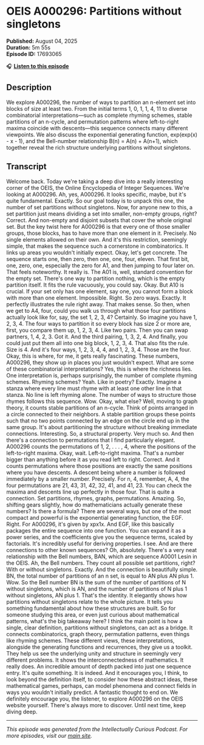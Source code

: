 # OEIS A000296: Partitions without singletons

**Published:** August 04, 2025  
**Duration:** 5m 55s  
**Episode ID:** 17693065

🎧 **[Listen to this episode](https://intellectuallycurious.buzzsprout.com/2529712/episodes/17693065-oeis-a000296-partitions-without-singletons)**

## Description

We explore A000296, the number of ways to partition an n-element set into blocks of size at least two. From the initial terms 1, 0, 1, 1, 4, 11 to diverse combinatorial interpretations—such as complete rhyming schemes, stable partitions of an n-cycle, and permutation patterns where left-to-right maxima coincide with descents—this sequence connects many different viewpoints. We also discuss the exponential generating function, exp(exp(x) - x - 1), and the Bell-number relationship B(n) = A(n) + A(n+1), which together reveal the rich structure underlying partitions without singletons.

## Transcript

Welcome back. Today we're taking a deep dive into a really interesting corner of the OEIS, the Online Encyclopedia of Integer Sequences. We're looking at A000296. Ah, yes, A000296. It looks specific, maybe, but it's quite fundamental. Exactly. So our goal today is to unpack this one, the number of set partitions without singletons. Now, for anyone new to this, a set partition just means dividing a set into smaller, non-empty groups, right? Correct. And non-empty and disjoint subsets that cover the whole original set. But the key twist here for A000296 is that every one of those smaller groups, those blocks, has to have more than one element in it. Precisely. No single elements allowed on their own. And it's this restriction, seemingly simple, that makes the sequence such a cornerstone in combinatorics. It links up areas you wouldn't initially expect. Okay, let's get concrete. The sequence starts one, then zero, then one, one, four, eleven. That first bit, one, zero, one, especially the zero for A1, and then jumping to four later on. That feels noteworthy. It really is. The A01 is, well, standard convention for the empty set. There's one way to partition nothing, which is the empty partition itself. It fits the rule vacuously, you could say. Okay. But A10 is crucial. If your set only has one element, say one, you cannot form a block with more than one element. Impossible. Right. So zero ways. Exactly. It perfectly illustrates the rule right away. That makes sense. So then, when we get to A4, four, could you walk us through what those four partitions actually look like for, say, the set 1, 2, 3, 4? Certainly. So imagine you have 1, 2, 3, 4. The four ways to partition it so every block has size 2 or more are, first, you compare them up, 1, 2, 3, 4. Like two pairs. Then you can swap partners, 1, 4, 2, 3. Got it. And the third pairing, 1, 3, 2, 4. And finally, you could just put them all into one big block, 1, 2, 3, 4. That also fits the rule. Size is 4. And it's four ways, 1, 2, 3, 4, 4, and 1, 2, 3, 4. Those are the four. Okay, this is where, for me, it gets really fascinating. These numbers, A000296, they show up in places you just wouldn't expect. What are some of these combinatorial interpretations? Yes, this is where the richness lies. One interpretation is, perhaps surprisingly, the number of complete rhyming schemes. Rhyming schemes? Yeah. Like in poetry? Exactly. Imagine a stanza where every line must rhyme with at least one other line in that stanza. No line is left rhyming alone. The number of ways to structure those rhymes follows this sequence. Wow. Okay, what else? Well, moving to graph theory, it counts stable partitions of an n-cycle. Think of points arranged in a circle connected to their neighbors. A stable partition groups these points such that no two points connected by an edge on the circle end up in the same group. It's about partitioning the structure without breaking immediate connections. Interesting. So, a structural property. Very much so. And then there's a connection to permutations that I find particularly elegant. A000296 counts the permutations of 1, 2, . . . , 4, where the positions of the left-to-right maxima. Okay, wait. Left-to-right maxima. That's a number bigger than anything before it as you read left to right. Correct. And it counts permutations where those positions are exactly the same positions where you have descents. A descent being where a number is followed immediately by a smaller number. Precisely. For n, 4, remember, A, 4, the four permutations are 21, 43, 31, 42, 32, 41, and 41, 23. You can check the maxima and descents line up perfectly in those four. That is quite a connection. Set partitions, rhymes, graphs, permutations. Amazing. So, shifting gears slightly, how do mathematicians actually generate these numbers? Is there a formula? There are several ways, but one of the most compact and powerful is the exponential generating function, the EGF. Right. For A000296, it's given by xpx1x. And EGF, like this basically packages the entire sequence into one function. You can expand it as a power series, and the coefficients give you the sequence terms, scaled by factorials. It's incredibly useful for deriving properties. I see. And are there connections to other known sequences? Oh, absolutely. There's a very neat relationship with the Bell numbers, BAN, which are sequence A0001 Lesin in the OEIS. Ah, the Bell numbers. They count all possible set partitions, right? With or without singletons. Exactly. And the connection is beautifully simple. BN, the total number of partitions of an n set, is equal to AN plus AN plus 1. Wow. So the Bell number BN is the sum of the number of partitions of N without singletons, which is AN, and the number of partitions of N plus 1 without singletons, AN plus 1. That's the identity. It elegantly shows how partitions without singletons relate to the whole picture. It tells you something fundamental about how these structures are built. So for someone studying this area, or even just curious about mathematical patterns, what's the big takeaway here? I think the main point is how a single, clear definition, partitions without singletons, can act as a bridge. It connects combinatorics, graph theory, permutation patterns, even things like rhyming schemes. These different views, these interpretations, alongside the generating functions and recurrences, they give us a toolkit. They help us see the underlying unity and structure in seemingly very different problems. It shows the interconnectedness of mathematics. It really does. An incredible amount of depth packed into just one sequence entry. It's quite something. It is indeed. And it encourages you, I think, to look beyond the definition itself, to consider how these abstract ideas, these mathematical games, perhaps, can model phenomena and connect fields in ways you wouldn't initially predict. A fantastic thought to end on. We definitely encourage you, the listener, to explore A000296 on the OEIS website yourself. There's always more to discover. Until next time, keep diving deep.

---
*This episode was generated from the Intellectually Curious Podcast. For more episodes, visit our [main site](https://intellectuallycurious.buzzsprout.com).*
